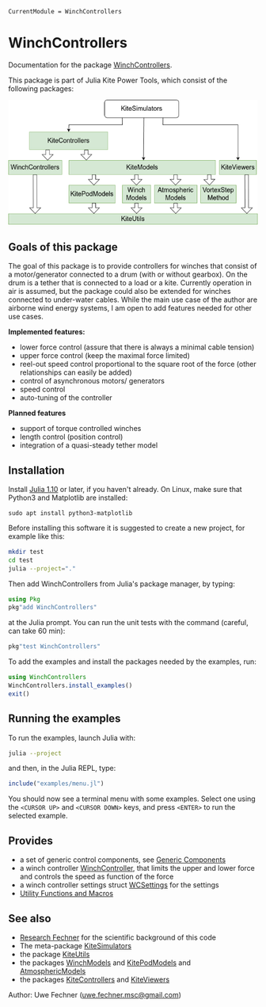 ```@meta
CurrentModule = WinchControllers
```

# WinchControllers
Documentation for the package [WinchControllers](https://github.com/aenarete/WinchControllers.jl).

This package is part of Julia Kite Power Tools, which consist of the following packages:

![Julia Kite Power Tools](kite_power_tools.png)

## Goals of this package
The goal of this package is to provide controllers for winches that consist of a motor/generator connected to a drum (with or without gearbox). On the drum is a tether that is connected to a load or a kite. Currently operation in air is assumed, but the package could also be extended for winches connected to under-water cables. While the main use case of the author are airborne wind energy systems, I am open to add features needed for other use cases.

**Implemented features:**
- lower force control (assure that there is always a minimal cable tension)
- upper force control (keep the maximal force limited)
- reel-out speed control proportional to the square root of the force (other relationships can easily be added)
- control of asynchronous motors/ generators
- speed control
- auto-tuning of the controller

**Planned features**
- support of torque controlled winches
- length control (position control)
- integration of a quasi-steady tether model

## Installation
Install [Julia 1.10](https://ufechner7.github.io/2024/08/09/installing-julia-with-juliaup.html) or later, if you haven't already. On Linux, make sure that Python3 and Matplotlib are installed:
```
sudo apt install python3-matplotlib
```
Before installing this software it is suggested to create a new project, for example like this:
```bash
mkdir test
cd test
julia --project="."
```
Then add WinchControllers from  Julia's package manager, by typing:
```julia
using Pkg
pkg"add WinchControllers"
``` 
at the Julia prompt. You can run the unit tests with the command (careful, can take 60 min):
```julia
pkg"test WinchControllers"
```
To add the examples and install the packages needed by the examples, run:
```julia
using WinchControllers
WinchControllers.install_examples()
exit()
```

## Running the examples
To run the examples, launch Julia with:
```bash
julia --project
```
and then, in the Julia REPL, type:
```julia
include("examples/menu.jl")
```
You should now see a terminal menu with some examples. Select one using the
`<CURSOR UP>` and `<CURSOR DOWN>` keys, and press `<ENTER>` to run the selected example.

## Provides
- a set of generic control components, see [Generic Components](@ref)
- a winch controller [WinchController](@ref), that limits the upper and lower force and controls the speed as function of the force
- a winch controller settings struct [WCSettings](@ref) for the settings
- [Utility Functions and Macros](@ref)

## See also
- [Research Fechner](https://research.tudelft.nl/en/publications/?search=Fechner+wind&pageSize=50&ordering=rating&descending=true) for the scientific background of this code
- The meta-package  [KiteSimulators](https://github.com/aenarete/KiteSimulators.jl)
- the package [KiteUtils](https://github.com/ufechner7/KiteUtils.jl)
- the packages [WinchModels](https://github.com/aenarete/WinchModels.jl) and [KitePodModels](https://github.com/aenarete/KitePodModels.jl) and [AtmosphericModels](https://github.com/aenarete/AtmosphericModels.jl)
- the packages [KiteControllers](https://github.com/aenarete/KiteControllers.jl) and [KiteViewers](https://github.com/aenarete/KiteViewers.jl)

Author: Uwe Fechner (uwe.fechner.msc@gmail.com)
